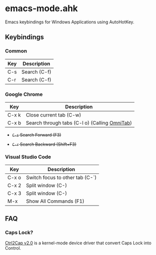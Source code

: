 # emacs-mode.ahk

Emacs keybindings for Windows Applications using AutoHotKey.

## Keybindings

### Common

| Key | Description |
|-----|-------------|
| C-s | Search (C-f) |
| C-r | Search (C-f) |

### Google Chrome

| Key | Description |
|-----|-------------|
| C-x k | Close current tab (C-w) |
| C-x b | Search through tabs (C-l o) (Calling [OmniTab](https://chrome.google.com/webstore/detail/poegalffpegekkadabibgmjoinhahbbb)) |

- ~~`C-s` Search Forward (F3)~~

- ~~`C-r` Search Backward (Shift+F3)~~

### Visual Studio Code

| Key | Description |
|-----|-------------|
| C-x o | Switch focus to other tab (C-`) |
| C-x 2 | Split window (C-\) |
| C-x 3 | Split window (C-\) |
| M-x | Show All Commands (F1) |


## FAQ

### Caps Lock?

[Ctrl2Cap v2.0](https://technet.microsoft.com/en-us/sysinternals/bb897578.aspx?f=255&MSPPError=-2147217396) is a kernel-mode device driver that convert Caps Lock into Control.